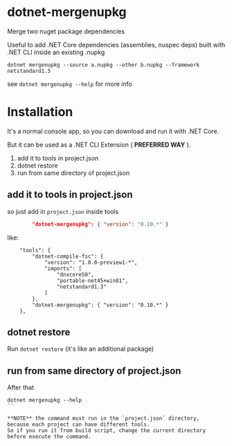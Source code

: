 # dotnet-mergenupkg

Merge two nuget package dependencies

Useful to add .NET Core dependencies (assemblies, nuspec deps) built with .NET CLI inside 
an existing .nupkg

```
dotnet mergenupkg --source a.nupkg --other b.nupkg --framework netstandard1.5
```

see `dotnet mergenupkg --help` for more info

# Installation

It's a normal console app, so you can download and run it with .NET Core.

But it can be used as a .NET CLI Extension ( **PREFERRED WAY** ).

1. add it to tools in project.json
2. dotnet restore
3. run from same directory of project.json


## add it to tools in project.json

so just add in `project.json` inside tools

```json
        "dotnet-mergenupkg": { "version": "0.10.*" }
```

like:

```
    "tools": {
        "dotnet-compile-fsc": {
            "version": "1.0.0-preview1-*",
            "imports": [
                "dnxcore50",
                "portable-net45+win81",
                "netstandard1.3"
            ]
        },
        "dotnet-mergenupkg": { "version": "0.10.*" }
    },
```

## dotnet restore

Run `dotnet restore` (it's like an additional package)

## run from same directory of project.json

After that 

```
dotnet mergenupkg --help
``

**NOTE** the command must run in the `project.json` directory, 
because each project can have different tools.
So if you run it from build script, change the current directory before execute the command.

